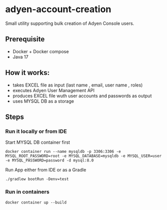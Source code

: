 # adyen-account-creation
Small utility supporting bulk creation of Adyen Console users.

## Prerequisite 
 - Docker + Docker compose
 - Java 17

## How it works:
 - takes EXCEL file as input (last name , email, user name , roles)
 - executes Adyen User Management API
 - produces EXCEL file wuth user accounts and passwords as output
 - uses MYSQL DB as a storage


## Steps

### Run it locally or from IDE 

Start MYSQL DB container first

```
docker container run --name mysqldb -p 3306:3306 -e MYSQL_ROOT_PASSWORD=root -e MYSQL_DATABASE=mysqldb -e MYSQL_USER=user -e MYSQL_PASSWORD=password -d mysql:8.0
```
Run App either from IDE or as a Gradle

```
./gradlew bootRun -Denv=test
```


### Run in containers 

```
docker container up --build
```

